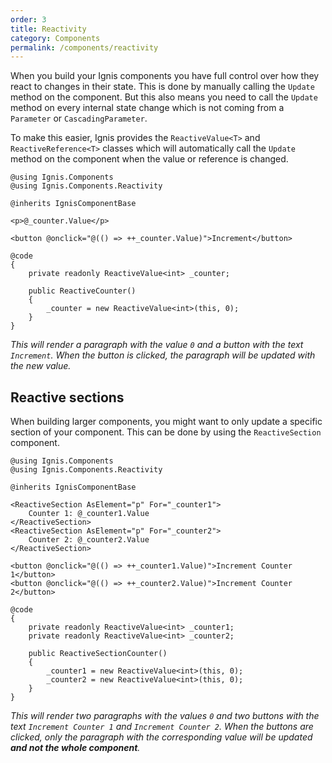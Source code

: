 ```yaml
---
order: 3
title: Reactivity
category: Components
permalink: /components/reactivity
---
```


When you build your Ignis components you have full control over how they react to changes in their state. This is done
by manually calling the `Update` method on the component. But this also means you need to call the `Update` method on
every internal state change which is not coming from a `Parameter` or `CascadingParameter`.

To make this easier, Ignis provides the `ReactiveValue<T>` and `ReactiveReference<T>` classes which will automatically
call the `Update` method on the component when the value or reference is changed.

```cshtml
@using Ignis.Components
@using Ignis.Components.Reactivity

@inherits IgnisComponentBase

<p>@_counter.Value</p>

<button @onclick="@(() => ++_counter.Value)">Increment</button>

@code
{
    private readonly ReactiveValue<int> _counter;

    public ReactiveCounter()
    {
        _counter = new ReactiveValue<int>(this, 0);
    }
}
```

_This will render a paragraph with the value `0` and a button with the text `Increment`. When the button is clicked, the
paragraph will be updated with the new value._

## Reactive sections

When building larger components, you might want to only update a specific section of your component. This can be done
by using the `ReactiveSection` component.

```cshtml
@using Ignis.Components
@using Ignis.Components.Reactivity

@inherits IgnisComponentBase

<ReactiveSection AsElement="p" For="_counter1">
    Counter 1: @_counter1.Value
</ReactiveSection>
<ReactiveSection AsElement="p" For="_counter2">
    Counter 2: @_counter2.Value
</ReactiveSection>

<button @onclick="@(() => ++_counter1.Value)">Increment Counter 1</button>
<button @onclick="@(() => ++_counter2.Value)">Increment Counter 2</button>

@code
{
    private readonly ReactiveValue<int> _counter1;
    private readonly ReactiveValue<int> _counter2;

    public ReactiveSectionCounter()
    {
        _counter1 = new ReactiveValue<int>(this, 0);
        _counter2 = new ReactiveValue<int>(this, 0);
    }
}
```

_This will render two paragraphs with the values `0` and two buttons with the text `Increment Counter 1` and
`Increment Counter 2`. When the buttons are clicked, only the paragraph with the corresponding value will be updated
**and not the whole component**._
